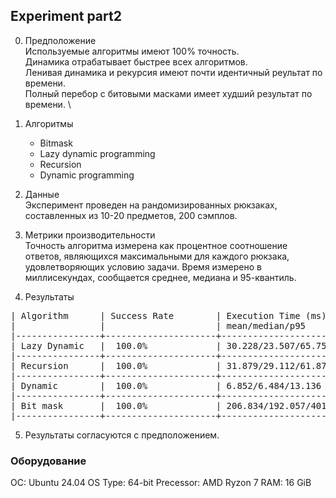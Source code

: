 ## Experiment part2


0. Предположение \
Используемые алгоритмы имеют 100% точность. \
Динамика отрабатывает быстрее всех алгоритмов. \
Ленивая динамика и рекурсия имеют почти идентичный реультат по времени. \
Полный перебор с битовыми масками имеет худший результат по времени. \



1. Алгоритмы 
    * Bitmask
    * Lazy dynamic programming
    * Recursion
    * Dynamic programming


2. Данные \
Эксперимент проведен на рандомизированных рюкзаках, составленных из 10-20 предметов, 200 сэмплов. 


3. Метрики производительности \
Точность алгоритма измерена как процентное соотношение ответов, являющихся максимальными для каждого рюкзака, удовлетворяющих
условию задачи. Время измерено в миллисекундах, сообщается среднее, медиана и 95-квантиль.


4. Результаты
<pre>
| Algorithm      | Success Rate        | Execution Time (ms)           | 
|                |                     | mean/median/p95               | 
|----------------+---------------------+-------------------------------+ 
| Lazy Dynamic   |  100.0%             | 30.228/23.507/65.754          | 
|----------------+---------------------+-------------------------------+ 
| Recursion      |  100.0%             | 31.879/29.112/61.877          | 
|----------------+---------------------+-------------------------------+ 
| Dynamic        |  100.0%             | 6.852/6.484/13.136            | 
|----------------+---------------------+-------------------------------+ 
| Bit mask       |  100.0%             | 206.834/192.057/401.898       | 
|----------------+---------------------+-------------------------------+ 
</pre>

5. Результаты согласуются с предположением.

### Оборудование
ОС: Ubuntu 24.04
OS Type: 64-bit
Precessor: AMD Ryzon 7
RAM: 16 GiB









